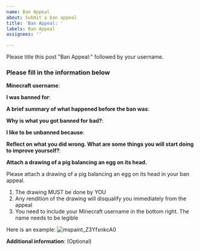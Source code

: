 ```yaml
---
name: Ban Appeal
about: Submit a ban appeal
title: 'Ban Appeal: '
labels: Ban Appeal
assignees: ''

---
```


Please title this post "Ban Appeal:" followed by your username.

### Please fill in the information below

**Minecraft username**:

**I was banned for**:

**A brief summary of what happened before the ban was**:

**Why is what you got banned for bad?**:

**I like to be unbanned because**:

**Reflect on what you did wrong. What are some things you will start doing to improve yourself?**:

**Attach a drawing of a pig balancing an egg on its head.**

Please attach a drawing of a pig balancing an egg on its head in your ban appeal.
1. The drawing MUST be done by YOU
2. Any rendition of the drawing will disqualify you immediately from the appeal
3. You need to include your Minecraft username in the bottom right. The name needs to be legible

Here is an example:
![mspaint_Z3YfxnkcA0](https://user-images.githubusercontent.com/20980266/221483354-51b99be3-a087-42d1-94e8-07d164e7848c.png)


**Additional information**: (Optional)
